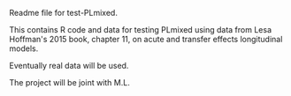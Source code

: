 Readme file for test-PLmixed. 

This contains R code and data for testing PLmixed using data from Lesa Hoffman's 2015 book, chapter 11, on acute and transfer effects longitudinal models.

Eventually real data will be used.

The project will be joint with M.L.
